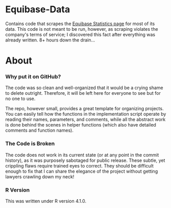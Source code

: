 # Equibase-Data
Contains code that scrapes the [Equibase Statistics page](https://www.equibase.com/stats/View.cfm?tf=year&tb=horse) for most of its data. This code is not meant to be run, however, as scraping violates the company's terms of service; I discovered this fact after everything was already written. 8+ hours down the drain...

# About
### Why put it on GitHub?
The code was so clean and well-organized that it would be a crying shame to delete outright. Therefore, it will be left here for everyone to see but for no one to use.

The repo, however small, provides a great template for organizing projects. You can easily tell how the functions in the implementation script operate by reading their names, parameters, and comments, while all the abstract work is done behind the scenes in helper functions (which also have detailed comments and function names).

### The Code is Broken
The code does not work in its current state (or at any point in the commit history), as it was purposely sabotaged for public release. These subtle, yet crippling flaws require trained eyes to correct. They should be difficult enough to fix that I can share the elegance of the project without getting lawyers crawling down my neck!

### R Version
This was written under R version 4.1.0.